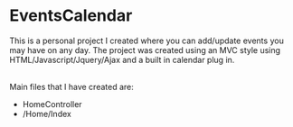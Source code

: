 # EventsCalendar
This is a personal project I created where you can add/update events you may have on any day.
The project was created using an MVC style using HTML/Javascript/Jquery/Ajax and a built in calendar plug in. 

<br/>
Main files that I have created are:
<ul>
  <li>HomeController</li>
  <li>/Home/Index</li>
  </ul>
